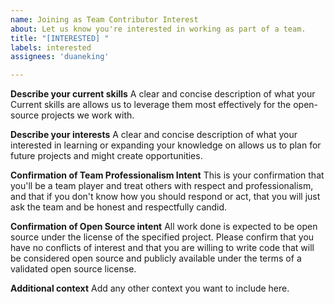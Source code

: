 ```yaml
---
name: Joining as Team Contributor Interest
about: Let us know you're interested in working as part of a team.
title: "[INTERESTED] "
labels: interested
assignees: 'duaneking'

---
```


**Describe your current skills**
A clear and concise description of what your Current skills are allows us to leverage them most effectively for the open-source projects we work with.

**Describe your interests**
A clear and concise description of what your interested in learning or expanding your knowledge on allows us to plan for future projects and might create opportunities.

**Confirmation of Team Professionalism Intent**
This is your confirmation that you'll be a team player and treat others with respect and professionalism, and that if you don't know how you should respond or act, that you will just ask the team and be honest and respectfully candid.

**Confirmation of Open Source intent**
All work done is expected to be open source under the license of the specified project. Please confirm that you have no conflicts of interest and that you are willing to write code that will be considered open source and publicly available under the terms of a validated open source license.

**Additional context**
Add any other context you want to include here.
